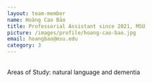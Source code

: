 ```yaml
---
layout: team-member
name: Hoàng Cao Bảo
title: Professorial Assistant since 2021, MSU
picture: /images/profile/hoang-cao-bao.jpg
email: hoangbao@msu.edu
category: 3
---
```


<br/>
Areas of Study: natural language and dementia
<br/>